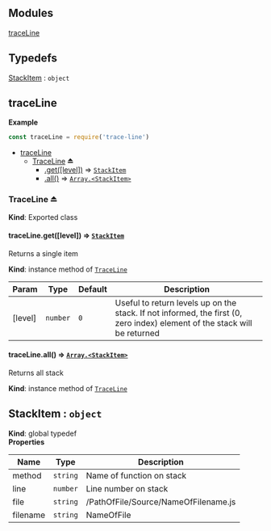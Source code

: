 ## Modules

<dl>
<dt><a href="#module_traceLine">traceLine</a></dt>
<dd></dd>
</dl>

## Typedefs

<dl>
<dt><a href="#StackItem">StackItem</a> : <code>object</code></dt>
<dd></dd>
</dl>

<a name="module_traceLine"></a>

## traceLine
**Example**  
```js
const traceLine = require('trace-line')
```

* [traceLine](#module_traceLine)
    * [TraceLine](#exp_module_traceLine--TraceLine) ⏏
        * [.get([level])](#module_traceLine--TraceLine+get) ⇒ [<code>StackItem</code>](#StackItem)
        * [.all()](#module_traceLine--TraceLine+all) ⇒ [<code>Array.&lt;StackItem&gt;</code>](#StackItem)

<a name="exp_module_traceLine--TraceLine"></a>

### TraceLine ⏏
**Kind**: Exported class  
<a name="module_traceLine--TraceLine+get"></a>

#### traceLine.get([level]) ⇒ [<code>StackItem</code>](#StackItem)
Returns a single item

**Kind**: instance method of [<code>TraceLine</code>](#exp_module_traceLine--TraceLine)  

| Param | Type | Default | Description |
| --- | --- | --- | --- |
| [level] | <code>number</code> | <code>0</code> | Useful to return levels up on the stack. If not informed, the first (0, zero index) element of the stack will be returned |

<a name="module_traceLine--TraceLine+all"></a>

#### traceLine.all() ⇒ [<code>Array.&lt;StackItem&gt;</code>](#StackItem)
Returns all stack

**Kind**: instance method of [<code>TraceLine</code>](#exp_module_traceLine--TraceLine)  
<a name="StackItem"></a>

## StackItem : <code>object</code>
**Kind**: global typedef  
**Properties**

| Name | Type | Description |
| --- | --- | --- |
| method | <code>string</code> | Name of function on stack |
| line | <code>number</code> | Line number on stack |
| file | <code>string</code> | /PathOfFile/Source/NameOfFilename.js |
| filename | <code>string</code> | NameOfFile |

